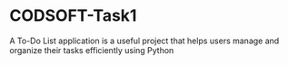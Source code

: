# CODSOFT-Task1
A To-Do List application is a useful project that helps users manage and organize their tasks efficiently using Python

